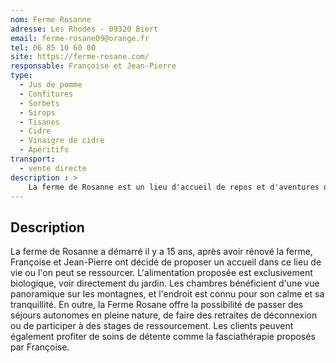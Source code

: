 ```yaml
---
nom: Ferme Rosanne
adresse: Les Rhodes - 09320 Biert
email: ferme-rosane09@orange.fr
tel: 06 85 10 60 00
site: https://ferme-rosane.com/
responsable: Françoise et Jean-Pierre
type:
  - Jus de pomme
  - Confitures
  - Sorbets
  - Sirops
  - Tisanes
  - Cidre
  - Vinaigre de cidre
  - Apéritifs
transport:
  - vente directe
description : >
    La ferme de Rosanne est un lieu d'accueil de repos et d'aventures qui met l'accent sur une alimentation locale et de qualité.
---
```


## Description

La ferme de Rosanne a démarré il y a 15 ans, après avoir rénové la ferme, Françoise et Jean-Pierre ont décidé de proposer un accueil dans ce lieu de vie ou l'on peut se ressourcer. L'alimentation proposée est exclusivement biologique, voir directement du jardin. Les chambres bénéficient d'une vue panoramique sur les montagnes, et l'endroit est connu pour son calme et sa tranquillité. En outre, la Ferme Rosane offre la possibilité de passer des séjours autonomes en pleine nature, de faire des retraites de déconnexion ou de participer à des stages de ressourcement. Les clients peuvent également profiter de soins de détente comme la fasciathérapie proposés par Françoise.
